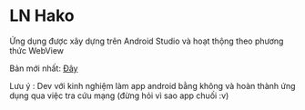 # LN Hako
Ứng dụng được xây dựng trên Android Studio và hoạt thộng theo phương thức WebView

Bản mới nhất: [Đây](https://github.com/PhamTung449/LN-Hako/releases)

Lưu ý : Dev với kinh nghiệm làm app android bằng không và hoàn thành ứng dụng qua việc tra cứu mạng (đừng hỏi vì sao app chuối :v)
